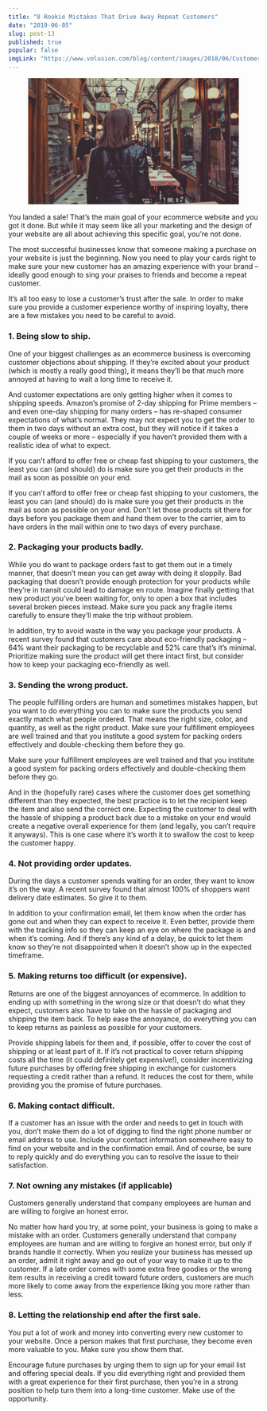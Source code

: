 ```yaml
---
title: "8 Rookie Mistakes That Drive Away Repeat Customers"
date: "2019-06-05"
slug: post-13
published: true
popular: false
imgLink: "https://www.volusion.com/blog/content/images/2018/06/Customer.jpg"
---
```

<!-- markdownlint-disable MD033 -->

<figure class="figure">
    <img src="./images/customer.jpg" alt=""/>
</figure>

You landed a sale! That’s the main goal of your ecommerce website and you got it done. But while it may seem like all your marketing and the design of your website are all about achieving this specific goal, you’re not done.

The most successful businesses know that someone making a purchase on your website is just the beginning. Now you need to play your cards right to make sure your new customer has an amazing experience with your brand – ideally good enough to sing your praises to friends and become a repeat customer.

It’s all too easy to lose a customer’s trust after the sale. In order to make sure you provide a customer experience worthy of inspiring loyalty, there are a few mistakes you need to be careful to avoid.

### 1. Being slow to ship.
One of your biggest challenges as an ecommerce business is overcoming customer objections about shipping. If they’re excited about your product (which is mostly a really good thing), it means they’ll be that much more annoyed at having to wait a long time to receive it.

And customer expectations are only getting higher when it comes to shipping speeds. Amazon’s promise of 2-day shipping for Prime members – and even one-day shipping for many orders – has re-shaped consumer expectations of what’s normal. They may not expect you to get the order to them in two days without an extra cost, but they will notice if it takes a couple of weeks or more – especially if you haven’t provided them with a realistic idea of what to expect.

If you can’t afford to offer free or cheap fast shipping to your customers, the least you can (and should) do is make sure you get their products in the mail as soon as possible on your end.

If you can’t afford to offer free or cheap fast shipping to your customers, the least you can (and should) do is make sure you get their products in the mail as soon as possible on your end. Don’t let those products sit there for days before you package them and hand them over to the carrier, aim to have orders in the mail within one to two days of every purchase.

### 2. Packaging your products badly.
While you do want to package orders fast to get them out in a timely manner, that doesn’t mean you can get away with doing it sloppily. Bad packaging that doesn’t provide enough protection for your products while they’re in transit could lead to damage en route. Imagine finally getting that new product you’ve been waiting for, only to open a box that includes several broken pieces instead. Make sure you pack any fragile items carefully to ensure they’ll make the trip without problem.

In addition, try to avoid waste in the way you package your products. A recent survey found that customers care about eco-friendly packaging – 64% want their packaging to be recyclable and 52% care that’s it’s minimal. Prioritize making sure the product will get there intact first, but consider how to keep your packaging eco-friendly as well.

### 3. Sending the wrong product.
The people fulfilling orders are human and sometimes mistakes happen, but you want to do everything you can to make sure the products you send exactly match what people ordered. That means the right size, color, and quantity, as well as the right product. Make sure your fulfillment employees are well trained and that you institute a good system for packing orders effectively and double-checking them before they go.

Make sure your fulfillment employees are well trained and that you institute a good system for packing orders effectively and double-checking them before they go.

And in the (hopefully rare) cases where the customer does get something different than they expected, the best practice is to let the recipient keep the item and also send the correct one. Expecting the customer to deal with the hassle of shipping a product back due to a mistake on your end would create a negative overall experience for them (and legally, you can’t require it anyways). This is one case where it’s worth it to swallow the cost to keep the customer happy.

### 4. Not providing order updates.
During the days a customer spends waiting for an order, they want to know it’s on the way. A recent survey found that almost 100% of shoppers want delivery date estimates. So give it to them.

In addition to your confirmation email, let them know when the order has gone out and when they can expect to receive it. Even better, provide them with the tracking info so they can keep an eye on where the package is and when it’s coming. And if there’s any kind of a delay, be quick to let them know so they’re not disappointed when it doesn’t show up in the expected timeframe.


###  5. Making returns too difficult (or expensive).
Returns are one of the biggest annoyances of ecommerce. In addition to ending up with something in the wrong size or that doesn’t do what they expect, customers also have to take on the hassle of packaging and shipping the item back. To help ease the annoyance, do everything you can to keep returns as painless as possible for your customers.

Provide shipping labels for them and, if possible, offer to cover the cost of shipping or at least part of it. If it’s not practical to cover return shipping costs all the time (it could definitely get expensive!), consider incentivizing future purchases by offering free shipping in exchange for customers requesting a credit rather than a refund. It reduces the cost for them, while providing you the promise of future purchases.

### 6. Making contact difficult.
If a customer has an issue with the order and needs to get in touch with you, don’t make them do a lot of digging to find the right phone number or email address to use. Include your contact information somewhere easy to find on your website and in the confirmation email. And of course, be sure to reply quickly and do everything you can to resolve the issue to their satisfaction.

### 7. Not owning any mistakes (if applicable)
Customers generally understand that company employees are human and are willing to forgive an honest error.

No matter how hard you try, at some point, your business is going to make a mistake with an order. Customers generally understand that company employees are human and are willing to forgive an honest error, but only if brands handle it correctly. When you realize your business has messed up an order, admit it right away and go out of your way to make it up to the customer. If a late order comes with some extra free goodies or the wrong item results in receiving a credit toward future orders, customers are much more likely to come away from the experience liking you more rather than less.

### 8. Letting the relationship end after the first sale.
You put a lot of work and money into converting every new customer to your website. Once a person makes that first purchase, they become even more valuable to you. Make sure you show them that.

Encourage future purchases by urging them to sign up for your email list and offering special deals. If you did everything right and provided them with a great experience for their first purchase, then you’re in a strong position to help turn them into a long-time customer. Make use of the opportunity.